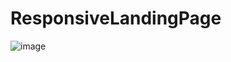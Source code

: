 # ResponsiveLandingPage

![image](https://user-images.githubusercontent.com/76954136/125621245-b08e8b78-c7c9-442d-b88d-62b77fa2ae3d.png)
